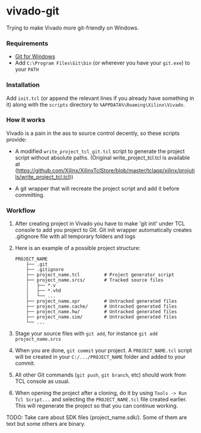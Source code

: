﻿# vivado-git

Trying to make Vivado more git-friendly on Windows.

### Requirements

- [Git for Windows](https://git-scm.com/download/win)
- Add `C:\Program Files\Git\bin` (or wherever you have your `git.exe`) to your `PATH`

### Installation

Add `init.tcl` (or append the relevant lines if you already have something in it) along with the `scripts` directory to `%APPDATA%\Roaming\Xilinx\Vivado`.

### How it works

Vivado is a pain in the ass to source control decently, so these scripts provide:

  - A modified `write_project_tcl_git.tcl` script to generate the project script without absolute paths.
    (Original write_project_tcl.tcl is available at (https://github.com/Xilinx/XilinxTclStore/blob/master/tclapp/xilinx/projutils/write_project_tcl.tcl))

  - A git wrapper that will recreate the project script and add it before committing.

### Workflow

 1. After creating project in Vivado you have to make 'git init' under TCL console to add you project to Git. Git init wrapper automatically creates .gitignore file with all temporary folders and logs

 2. Here is an example of a possible project structure:
    ```
    PROJECT_NAME
        ├── .git
        ├── .gitignore
        ├── project_name.tcl         # Project generator script
        ├── project_name.srcs/       # Tracked source files
        │   ├── *.v
        │   ├── *.vhd
        │   └── ...
        ├── project_name.xpr         # Untracked generated files
        ├── project_name.cache/      # Untracked generated files
        ├── project_name.hw/         # Untracked generated files
        ├── project_name.sim/        # Untracked generated files
        └── ...
    ```

 3. Stage your source files with `git add`, for instance `git add project_name.srcs`

 4. When you are done, `git commit` your project. A `PROJECT_NAME.tcl` script will be created in your `C:/.../PROJECT_NAME` folder and added to your commit.

 5. All other Git commands (`git push`, `git branch`, etc) should work from TCL console as usual.

 6. When opening the project after a cloning, do it by using `Tools -> Run Tcl Script...` and selecting the `PROJECT_NAME.tcl` file created earlier. This will regenerate the project so that you can continue working.


TODO: Take care about SDK files (project_name.sdk/). Some of them are text but some others are binary.